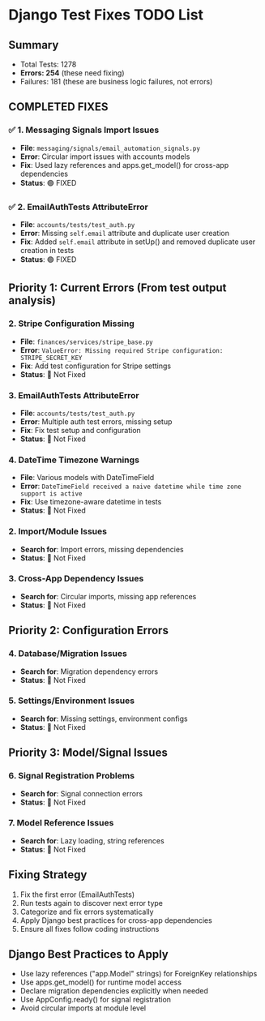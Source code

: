 # Django Test Fixes TODO List

## Summary
- Total Tests: 1278
- **Errors: 254** (these need fixing)
- Failures: 181 (these are business logic failures, not errors)

## COMPLETED FIXES

### ✅ 1. Messaging Signals Import Issues
- **File**: `messaging/signals/email_automation_signals.py`
- **Error**: Circular import issues with accounts models
- **Fix**: Used lazy references and apps.get_model() for cross-app dependencies
- **Status**: 🟢 FIXED

### ✅ 2. EmailAuthTests AttributeError 
- **File**: `accounts/tests/test_auth.py`
- **Error**: Missing `self.email` attribute and duplicate user creation
- **Fix**: Added `self.email` attribute in setUp() and removed duplicate user creation in tests
- **Status**: 🟢 FIXED

## Priority 1: Current Errors (From test output analysis)

### 2. Stripe Configuration Missing
- **File**: `finances/services/stripe_base.py`
- **Error**: `ValueError: Missing required Stripe configuration: STRIPE_SECRET_KEY`
- **Fix**: Add test configuration for Stripe settings
- **Status**: 🔴 Not Fixed

### 3. EmailAuthTests AttributeError 
- **File**: `accounts/tests/test_auth.py`
- **Error**: Multiple auth test errors, missing setup
- **Fix**: Fix test setup and configuration
- **Status**: 🔴 Not Fixed

### 4. DateTime Timezone Warnings
- **File**: Various models with DateTimeField
- **Error**: `DateTimeField received a naive datetime while time zone support is active`
- **Fix**: Use timezone-aware datetime in tests
- **Status**: 🔴 Not Fixed

### 2. Import/Module Issues
- **Search for**: Import errors, missing dependencies
- **Status**: 🔴 Not Fixed

### 3. Cross-App Dependency Issues
- **Search for**: Circular imports, missing app references
- **Status**: 🔴 Not Fixed

## Priority 2: Configuration Errors

### 4. Database/Migration Issues
- **Search for**: Migration dependency errors
- **Status**: 🔴 Not Fixed

### 5. Settings/Environment Issues
- **Search for**: Missing settings, environment configs
- **Status**: 🔴 Not Fixed

## Priority 3: Model/Signal Issues

### 6. Signal Registration Problems
- **Search for**: Signal connection errors
- **Status**: 🔴 Not Fixed

### 7. Model Reference Issues
- **Search for**: Lazy loading, string references
- **Status**: 🔴 Not Fixed

## Fixing Strategy
1. Fix the first error (EmailAuthTests)
2. Run tests again to discover next error type
3. Categorize and fix errors systematically
4. Apply Django best practices for cross-app dependencies
5. Ensure all fixes follow coding instructions

## Django Best Practices to Apply
- Use lazy references ("app.Model" strings) for ForeignKey relationships
- Use apps.get_model() for runtime model access
- Declare migration dependencies explicitly when needed
- Use AppConfig.ready() for signal registration
- Avoid circular imports at module level
